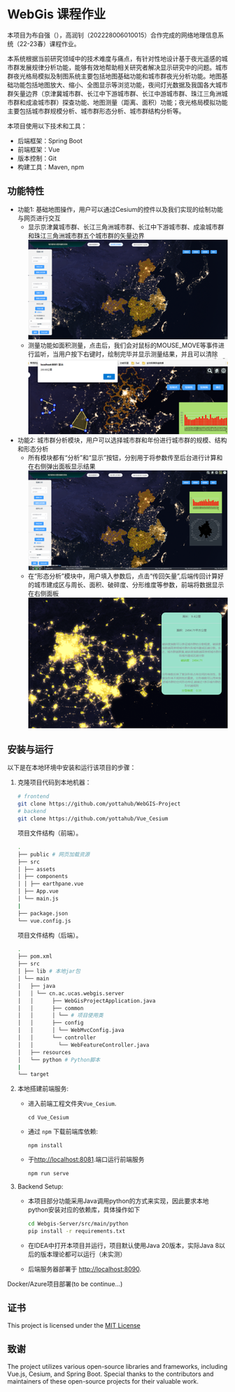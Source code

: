 # WebGis 课程作业

本项目为布自强（），高润钊（202228006010015）合作完成的网络地理信息系统（22-23春）课程作业。

本系统根据当前研究领域中的技术难度与痛点，有针对性地设计基于夜光遥感的城市群发展规律分析功能，能够有效地帮助相关研究者解决显示研究中的问题。城市群夜光格局模拟及制图系统主要包括地图基础功能和城市群夜光分析功能。地图基础功能包括地图放大、缩小、全图显示等浏览功能，夜间灯光数据及我国各大城市群矢量边界（京津冀城市群、长江中下游城市群、长江中游城市群、珠江三角洲城市群和成渝城市群）探查功能、地图测量（距离、面积）功能；夜光格局模拟功能主要包括城市群规模分析、城市群形态分析、城市群结构分析等。

本项目使用以下技术和工具：

- 后端框架：Spring Boot
- 前端框架：Vue
- 版本控制：Git
- 构建工具：Maven, npm

## 功能特性

- 功能1: 基础地图操作，用户可以通过Cesium的控件以及我们实现的绘制功能与网页进行交互
    - 显示京津冀城市群、长江三角洲城市群、长江中下游城市群、成渝城市群和珠江三角洲城市群五个城市群的矢量边界
        ![img1](./images/image1.png)
    - 测量功能如面积测量，点击后，我们会对鼠标的MOUSE_MOVE等事件进行监听，当用户按下右键时，绘制完毕并显示测量结果，并且可以清除
        ![img2](./images/image2.png)
- 功能2: 城市群分析模块，用户可以选择城市群和年份进行城市群的规模、结构和形态分析
    - 所有模块都有“分析”和“显示”按钮，分别用于将参数传至后台进行计算和在右侧弹出面板显示结果
        ![img3](./images/image3.png)
    - 在“形态分析”模块中，用户填入参数后，点击“传回矢量”,后端传回计算好的城市建成区与周长、面积、破碎度、分形维度等参数，前端将数据显示在右侧面板
        ![img4](./images/image4.png)

## 安装与运行

以下是在本地环境中安装和运行该项目的步骤：

1. 克隆项目代码到本地机器：

    ```bash
    # frontend
    git clone https://github.com/yottahub/WebGIS-Project
    # backend
    git clone https://github.com/yottahub/Vue_Cesium
    ```

    项目文件结构（前端）。

    ```bash
    . 
    ├── public # 网页加载资源 
    ├── src 
    │ ├── assets
    │ ├── components
    │ │ ├── earthpane.vue
    │ ├── App.vue
    │ └── main.js
    |
    ├── package.json
    └── vue.config.js

    ```

    项目文件结构（后端）。

    ```bash
    . 
    ├── pom.xml 
    ├── src 
    │ ├── lib # 本地jar包
    │ └── main 
    │   ├── java 
    │   │ └── cn.ac.ucas.webgis.server
    │   │      ├── WebGisProjectApplication.java
    │   │      ├── common 
    │   │      │ └── # 项目使用类
    │   │      ├── config 
    │   │      │ └── WebMvcConfig.java 
    │   │      └── controller 
    │   │        └── WebFeatureController.java
    │   ├── resources
    │   └── python # Python脚本
    |
    └── target
    ```

2. 本地搭建前端服务: 
    - 进入前端工程文件夹`Vue_Cesium`. 
        ```shell
        cd Vue_Cesium
        ```
    - 通过 `npm` 下载前端库依赖: 

        ```shell
        npm install
        ```
    - 于[http://localhost:8081](http://localhost:8081).端口运行前端服务
        ```shell
        npm run serve
        ```
3. Backend Setup: 
    - 本项目部分功能采用Java调用python的方式来实现，因此要求本地python安装对应的依赖库，具体操作如下
        
        ```bash
        cd Webgis-Server/src/main/python
        pip install -r requirements.txt
        ```

    - 在IDEA中打开本项目并运行，项目默认使用Java 20版本，实际Java 8以后的版本理论都可以运行（未实测）

    -  后端服务器部署于 [http://localhost:8090](http://localhost:8090).


Docker/Azure项目部署(to be continue...)

## 证书

This project is licensed under the [MIT License](LICENSE)

## 致谢

The project utilizes various open-source libraries and frameworks, including Vue.js, Cesium, and Spring Boot. Special thanks to the contributors and maintainers of these open-source projects for their valuable work.
